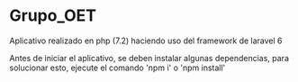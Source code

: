 # Grupo_OET
Aplicativo realizado en php (7.2) haciendo uso del framework de laravel 6

Antes de iniciar el aplicativo, se deben instalar algunas dependencias, para solucionar esto, ejecute el comando
'npm i' o 'npm install'
